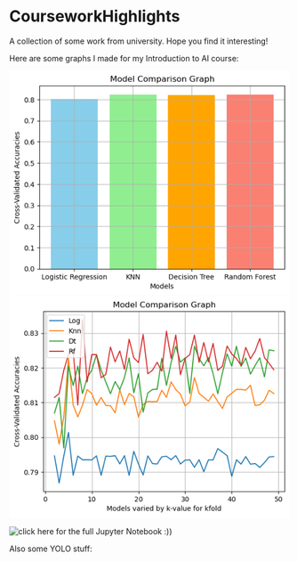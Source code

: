 # CourseworkHighlights
A collection of some work from university. Hope you find it interesting! 


Here are some graphs I made for my Introduction to AI course: 

![Screenshot1](IntroToAI/modelComp1.png)
![Screenshot2](IntroToAI/modelComp2.png)

![click here for the full Jupyter Notebook :) ](IntroToAI/Titanic_Survival_PredHW4.ipynb))


Also some YOLO stuff: 
